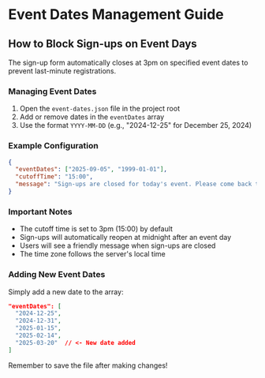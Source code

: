 # Event Dates Management Guide

## How to Block Sign-ups on Event Days

The sign-up form automatically closes at 3pm on specified event dates to prevent last-minute registrations.

### Managing Event Dates

1. Open the `event-dates.json` file in the project root
2. Add or remove dates in the `eventDates` array
3. Use the format `YYYY-MM-DD` (e.g., "2024-12-25" for December 25, 2024)

### Example Configuration

```json
{
  "eventDates": ["2025-09-05", "1999-01-01"],
  "cutoffTime": "15:00",
  "message": "Sign-ups are closed for today's event. Please come back tomorrow."
}
```

### Important Notes

- The cutoff time is set to 3pm (15:00) by default
- Sign-ups will automatically reopen at midnight after an event day
- Users will see a friendly message when sign-ups are closed
- The time zone follows the server's local time

### Adding New Event Dates

Simply add a new date to the array:

```json
"eventDates": [
  "2024-12-25",
  "2024-12-31",
  "2025-01-15",
  "2025-02-14",
  "2025-03-20"  // <- New date added
]
```

Remember to save the file after making changes!
